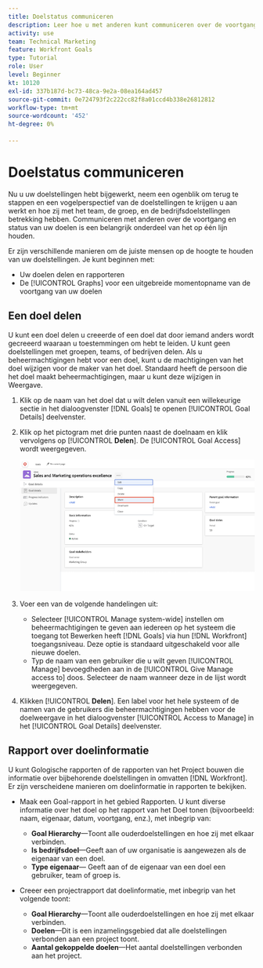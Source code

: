 ```yaml
---
title: Doelstatus communiceren
description: Leer hoe u met anderen kunt communiceren over de voortgang en status van uw doelen in [!DNL Workfront Goals].
activity: use
team: Technical Marketing
feature: Workfront Goals
type: Tutorial
role: User
level: Beginner
kt: 10120
exl-id: 337b187d-bc73-48ca-9e2a-08ea164ad457
source-git-commit: 0e724793f2c222cc82f8a01ccd4b338e26812812
workflow-type: tm+mt
source-wordcount: '452'
ht-degree: 0%

---
```


# Doelstatus communiceren

Nu u uw doelstellingen hebt bijgewerkt, neem een ogenblik om terug te stappen en een vogelperspectief van de doelstellingen te krijgen u aan werkt en hoe zij met het team, de groep, en de bedrijfsdoelstellingen betrekking hebben. Communiceren met anderen over de voortgang en status van uw doelen is een belangrijk onderdeel van het op één lijn houden.

Er zijn verschillende manieren om de juiste mensen op de hoogte te houden van uw doelstellingen. Je kunt beginnen met:

* Uw doelen delen en rapporteren
* De [!UICONTROL Graphs] voor een uitgebreide momentopname van de voortgang van uw doelen

## Een doel delen

U kunt een doel delen u creeerde of een doel dat door iemand anders wordt gecreeerd waaraan u toestemmingen om hebt te leiden. U kunt geen doelstellingen met groepen, teams, of bedrijven delen. Als u beheermachtigingen hebt voor een doel, kunt u de machtigingen van het doel wijzigen voor de maker van het doel. Standaard heeft de persoon die het doel maakt beheermachtigingen, maar u kunt deze wijzigen in Weergave.

1. Klik op de naam van het doel dat u wilt delen vanuit een willekeurige sectie in het dialoogvenster [!DNL Goals] te openen [!UICONTROL Goal Details] deelvenster.

1. Klik op het pictogram met drie punten naast de doelnaam en klik vervolgens op [!UICONTROL **Delen**]. De [!UICONTROL Goal Access] wordt weergegeven.

   ![Screenshot van het delen van een doel](assets/17-workfront-goals-share-a-goal.png)

1. Voer een van de volgende handelingen uit:

   * Selecteer [!UICONTROL Manage system-wide] instellen om beheermachtigingen te geven aan iedereen op het systeem die toegang tot Bewerken heeft [!DNL Goals] via hun [!DNL Workfront] toegangsniveau. Deze optie is standaard uitgeschakeld voor alle nieuwe doelen.
   * Typ de naam van een gebruiker die u wilt geven [!UICONTROL Manage] bevoegdheden aan in de [!UICONTROL Give Manage access to] doos. Selecteer de naam wanneer deze in de lijst wordt weergegeven.

1. Klikken [!UICONTROL **Delen**]. Een label voor het hele systeem of de namen van de gebruikers die beheermachtigingen hebben voor de doelweergave in het dialoogvenster [!UICONTROL Access to Manage] in het [!UICONTROL Goal Details] deelvenster.

## Rapport over doelinformatie

U kunt Gologische rapporten of de rapporten van het Project bouwen die informatie over bijbehorende doelstellingen in omvatten [!DNL Workfront]. Er zijn verscheidene manieren om doelinformatie in rapporten te bekijken.

* Maak een Goal-rapport in het gebied Rapporten. U kunt diverse informatie over het doel op het rapport van het Doel tonen (bijvoorbeeld: naam, eigenaar, datum, voortgang, enz.), met inbegrip van:

   * **Goal Hierarchy**—Toont alle ouderdoelstellingen en hoe zij met elkaar verbinden.
   * **Is bedrijfsdoel**—Geeft aan of uw organisatie is aangewezen als de eigenaar van een doel.
   * **Type eigenaar**— Geeft aan of de eigenaar van een doel een gebruiker, team of groep is.

* Creeer een projectrapport dat doelinformatie, met inbegrip van het volgende toont:
   * **Goal Hierarchy**—Toont alle ouderdoelstellingen en hoe zij met elkaar verbinden.
   * **Doelen**—Dit is een inzamelingsgebied dat alle doelstellingen verbonden aan een project toont.
   * **Aantal gekoppelde doelen**—Het aantal doelstellingen verbonden aan het project.
